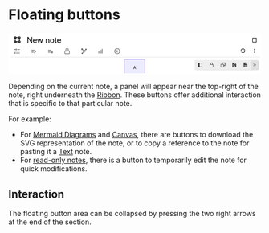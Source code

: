 # Floating buttons
![](Floating%20buttons_image.png)

Depending on the current note, a panel will appear near the top-right of the note, right underneath the <a class="reference-link" href="Ribbon.md">Ribbon</a>. These buttons offer additional interaction that is specific to that particular note.

For example:

*   For <a class="reference-link" href="../../Note%20Types/Mermaid%20Diagrams.md">Mermaid Diagrams</a> and <a class="reference-link" href="../../Note%20Types/Canvas.md">Canvas</a>, there are buttons to download the SVG representation of the note, or to copy a reference to the note for pasting it a <a class="reference-link" href="../../Note%20Types/Text.md">Text</a> note.
*   For [read-only notes](../Notes/Read-Only%20Notes.md), there is a button to temporarily edit the note for quick modifications.

## Interaction

The floating button area can be collapsed by pressing the two right arrows at the end of the section.